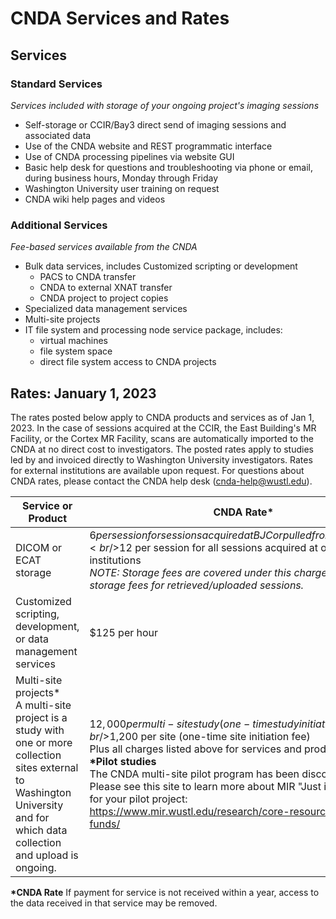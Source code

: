 # CNDA Services and Rates

## Services
### Standard Services

*Services included with storage of your ongoing project's imaging sessions*

 - Self-storage or CCIR/Bay3 direct send of imaging sessions and associated data
 - Use of the CNDA website and REST programmatic interface
 - Use of CNDA processing pipelines via website GUI
 - Basic help desk for questions and troubleshooting via phone or email, during business hours, Monday through Friday
 - Washington University user training on request
 - CNDA wiki help pages and videos

### Additional Services

*Fee-based services available from the CNDA*

 - Bulk data services, includes Customized scripting or development
    - PACS to CNDA transfer
    - CNDA to external XNAT transfer
    - CNDA project to project copies
 - Specialized data management services
 - Multi-site projects
 - IT file system and processing node service package, includes:
     - virtual machines
     - file system space
     - direct file system access to CNDA projects


## Rates: January 1, 2023
The rates posted below apply to CNDA products and services as of Jan 1, 2023. In the case of sessions acquired at the CCIR, the East Building's MR Facility, or the Cortex MR Facility, scans are automatically imported to the CNDA at no direct cost to investigators. The posted rates apply to studies led by and invoiced directly to Washington University investigators. Rates for external institutions are available upon request. For questions about CNDA rates, please contact the CNDA help desk (cnda-help@wustl.edu).

| Service or Product  | CNDA Rate* |
|---------------------|------------|
| DICOM or ECAT storage | $6 per session for sessions acquired at BJC or pulled from the BJC PACS<br/>$12 per session for all sessions acquired at outside institutions<br/>*NOTE:  Storage fees are covered under this charge.  No separate storage fees for retrieved/uploaded sessions.* |
| Customized scripting, development, or data management services | $125 per hour |
| Multi-site projects*<br/>A multi-site project is a study with one or more collection sites external to Washington University and for which data collection and upload is ongoing. | $12,000 per multi-site study (one-time study initiation fee)<br/>$1,200 per site (one-time site initiation fee)<br/>Plus all charges listed above for services and products.<br/>**\*Pilot studies**<br/>The CNDA multi-site pilot program has been discontinued. Please see this site to learn more about MIR "Just in Time Funds" for your pilot project:  <br/>https://www.mir.wustl.edu/research/core-resources/pilot-funds/ |


**\*CNDA Rate** If payment for service is not received within a year, access to the data received in that service may be removed.
